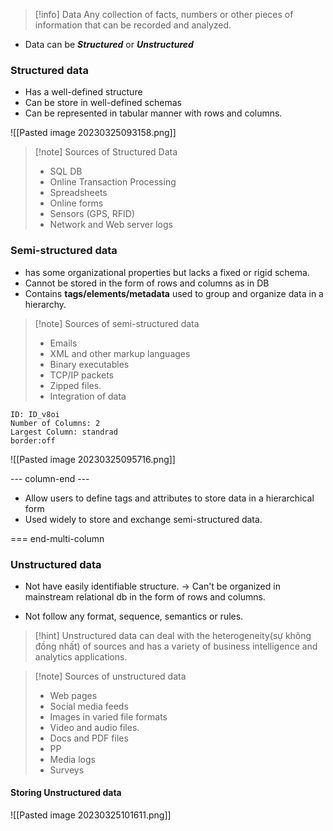 > [!info] Data
> Any collection of facts, numbers or other pieces of information that can be recorded  and analyzed.

* Data can be ***Structured*** or ***Unstructured***

### Structured data
* Has a well-defined structure
* Can be store in well-defined schemas
* Can be represented in tabular manner with rows and columns.

![[Pasted image 20230325093158.png]]

> [!note] Sources of Structured Data
> * SQL DB
> * Online Transaction Processing
> * Spreadsheets
> * Online forms
> * Sensors (GPS, RFID)
> * Network and Web server logs

### Semi-structured data
* has some organizational properties but lacks a fixed or rigid schema.
* Cannot be stored in the form of rows and columns as in DB
* Contains **tags/elements/metadata** used to group and organize data in a hierarchy.

> [!note] Sources of semi-structured data
> * Emails
> * XML and other markup languages
> * Binary executables
> * TCP/IP packets
> * Zipped files.
> * Integration of data


```start-multi-column
ID: ID_v8oi
Number of Columns: 2
Largest Column: standrad
border:off
```


![[Pasted image 20230325095716.png]]

--- column-end ---

* Allow users to define tags and attributes to store data in a hierarchical form
* Used widely to store and exchange semi-structured data.

=== end-multi-column

### Unstructured data
* Not have easily identifiable structure.
-> Can't be organized in mainstream relational db in the form of rows and columns.

* Not follow any format, sequence, semantics or rules.

> [!hint] Unstructured data can deal with the heterogeneity(sự không đồng nhất) of sources and has a variety of business intelligence and analytics applications.

> [!note] Sources of unstructured data
> * Web pages
> * Social media feeds
> * Images in varied file formats
> * Video and audio files.
> * Docs and PDF files
> * PP
> * Media logs 
> * Surveys

#### Storing Unstructured data
![[Pasted image 20230325101611.png]]
